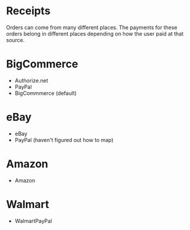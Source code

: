 # Receipts

Orders can come from many different places.
The payments for these orders belong in different places depending on how the user paid at that source. 

# BigCommerce
 - Authorize.net
 - PayPal
 - BigCommmerce (default)

# eBay
 - eBay
 - PayPal (haven't figured out how to map)

# Amazon
 - Amazon

# Walmart
 - WalmartPayPal